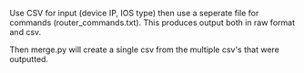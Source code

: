 Use CSV for input (device IP, IOS type) then use a seperate file for commands
(router_commands.txt).  This produces output both in raw format and csv.

Then merge.py will create a single csv from the multiple csv's that were 
outputted.
